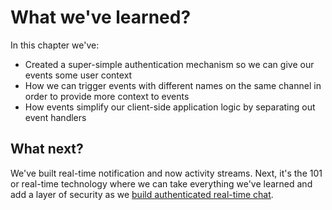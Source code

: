 # What we've learned?

In this chapter we've:

* Created a super-simple authentication mechanism so we can give our events some user context
* How we can trigger events with different names on the same channel in order to provide more context to events
* How events simplify our client-side application logic by separating out event handlers

## What next?

We've built real-time notification and now activity streams. Next, it's the 101 or real-time technology where we can take everything we've learned and add a layer of security as we [build authenticated real-time chat](../chat).
